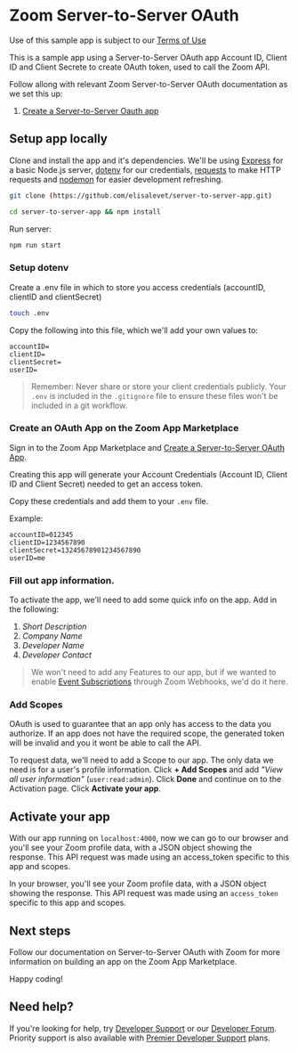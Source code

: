 # Zoom Server-to-Server OAuth 

Use of this sample app is subject to our [Terms of Use](https://zoom.us/docs/en-us/zoom_api_license_and_tou.html)

This is a sample app using a Server-to-Server OAuth app Account ID, Client ID and Client Secrete to create OAuth token, used to call the Zoom API.

Follow allong with relevant Zoom Server-to-Server OAuth documentation as we set this up:

1. [Create a Server-to-Server Oauth app](https://marketplace.zoom.us/docs/guides/build/server-to-server-oauth-app)


## Setup app locally
Clone and install the app and it's dependencies. We'll be using [Express](https://www.npmjs.com/package/express) for a basic Node.js server, [dotenv](https://www.npmjs.com/package/dotenv) for our credentials, [requests](https://www.npmjs.com/package/requests) to make HTTP requests and [nodemon](https://www.npmjs.com/package/nodemon) for easier development refreshing. 

```bash
git clone (https://github.com/elisalevet/server-to-server-app.git)
```

```bash
cd server-to-server-app && npm install 
```

Run server:

```bash
npm run start
``` 

### Setup dotenv
Create a .env file in which to store you access credentials (accountID, clientID and clientSecret)

```bash
touch .env
```

Copy the following into this file, which we'll add your own values to:

```
accountID=
clientID=
clientSecret=
userID=

```

> Remember: Never share or store your client credentials publicly. Your `.env` is included in the `.gitignore` file to ensure these files won't be included in a git workflow.

### Create an OAuth App on the Zoom App Marketplace

Sign in to the Zoom App Marketplace and [Create a Server-to-Server OAuth App](https://marketplace.zoom.us/develop/create?source=devdocs). 

Creating this app will generate your Account Credentials (Account ID, Client ID and Client Secret) needed to get an access token.

Copy these credentials and add them to your `.env` file.

Example:

```
accountID=012345
clientID=1234567890
clientSecret=13245678901234567890
userID=me 
```

### Fill out app information.

To activate the app, we'll need to add some quick info on the app. Add in the following: 

1. *Short Description*
2. *Company Name*
3. *Developer Name*
4. *Developer Contact*


> We won't need to add any Features to our app, but if we wanted to enable [Event Subscriptions](https://marketplace.zoom.us/docs/guides/tools-resources/webhooks#event-subscriptions) through Zoom Webhooks, we'd do it here.

### Add Scopes 

OAuth is used to guarantee that an app only has access to the data you authorize. If an app does not have the required scope, the generated token will be invalid and you it wont be able to call the API. 

To request data, we'll need to add a Scope to our app. The only data we need is for a user's profile information. Click **+ Add Scopes** and add *"View all user information"* (`user:read:admin`). Click **Done** and continue on to the Activation page. Click **Activate your app**.

## Activate your app 
With our app running on `localhost:4000`, now we can go to our browser and you'll see your Zoom profile data, with a JSON object showing the response. This API request was made using an access_token specific to this app and scopes.

In your browser, you'll see your Zoom profile data, with a JSON object showing the response. This API request was made using an `access_token` specific to this app and scopes. 

## Next steps
Follow our documentation on Server-to-Server OAuth with Zoom for more information on building an app on the Zoom App Marketplace.

Happy coding!

## Need help?
If you're looking for help, try [Developer Support](https://devsupport.zoom.us) or our [Developer Forum](https://devforum.zoom.us). Priority support is also available with [Premier Developer Support](https://zoom.us/docs/en-us/developer-support-plans.html) plans.
